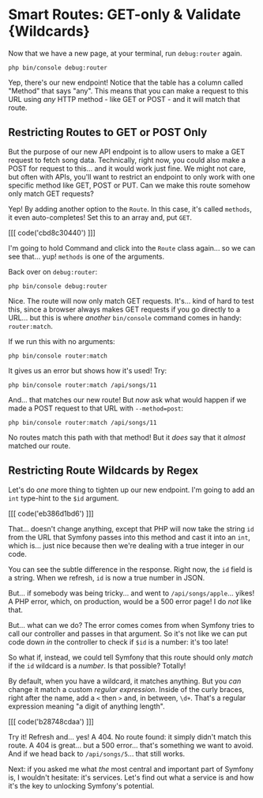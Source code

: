 # Smart Routes: GET-only & Validate {Wildcards}

Now that we have a new page, at your terminal, run `debug:router` again.

```terminal-silent
php bin/console debug:router
```

Yep, there's our new endpoint! Notice that the table has a column called "Method"
that says "any". This means that you can make a request to this URL using *any*
HTTP method - like GET or POST - and it will match that route.

## Restricting Routes to GET or POST Only

But the purpose of our new API endpoint is to allow users to make a GET request to
fetch song data. Technically, right now, you could also make a POST for request
to this... and it would work just fine. We might not care, but often with APIs,
you'll want to restrict an endpoint to only work with one specific method like
GET, POST or PUT. Can we make this route somehow only match GET requests?

Yep! By adding another option to the `Route`. In this case, it's called `methods`,
it even auto-completes! Set this to an array and, put `GET`.

[[[ code('cbd8c30440') ]]]

I'm going to hold Command and click into the `Route` class again... so we can see
that... yup! `methods` is one of the arguments.

Back over on `debug:router`:

```terminal-silent
php bin/console debug:router
```

Nice. The route will now only match GET requests. It's... kind of hard to test this,
since a browser always makes GET requests if you go directly to a URL... but this is
where *another* `bin/console` command comes in handy: `router:match`.

If we run this with no arguments:

```terminal-silent
php bin/console router:match
```

It gives us an error but shows how it's used! Try:

```terminal
php bin/console router:match /api/songs/11
```

And... that matches our new route! But *now* ask what would happen if we made
a POST request to that URL with `--method=post`:

```terminal-silent
php bin/console router:match /api/songs/11
```

No routes match this path with that method! But it *does* say that it *almost*
matched our route.

## Restricting Route Wildcards by Regex

Let's do *one* more thing to tighten up our new endpoint. I'm going to add
an `int` type-hint to the `$id` argument.

[[[ code('eb386d1bd6') ]]]

That... doesn't change anything, except that PHP will now take the string `id` from
the URL that Symfony passes into this method and cast it into an `int`, which is...
just nice because then we're dealing with a true integer in our code.

You can see the subtle difference in the response. Right now, the `id` field is
a string. When we refresh, `id` is now a true number in JSON.

But... if somebody was being tricky... and went to `/api/songs/apple`... yikes! A
PHP error, which, on production, would be a 500 error page! I do *not* like that.

But... what can we do? The error comes comes from when Symfony tries to call our
controller and passes in that argument. So it's not like we can put code down
*in* the controller to check if `$id` is a number: it's too late!

So what if, instead, we could tell Symfony that this route should only *match* if
the `id` wildcard is a *number*. Is that possible? Totally!

By default, when you have a wildcard, it matches anything. But you *can* change it
match a custom *regular expression*. Inside of the curly braces, right after the
name, add a `<` then `>` and, in between, `\d+`. That's a regular expression
meaning "a digit of anything length".

[[[ code('b28748cdaa') ]]]

Try it! Refresh and... yes! A 404. No route found: it simply didn't match
this route. A 404 is great... but a 500 error... that's something we want to
avoid. And if we head back to `/api/songs/5`... that still works.

Next: if you asked me what *the* most central and important part of Symfony is,
I wouldn't hesitate: it's services. Let's find out what a service is and how it's
the key to unlocking Symfony's potential.
